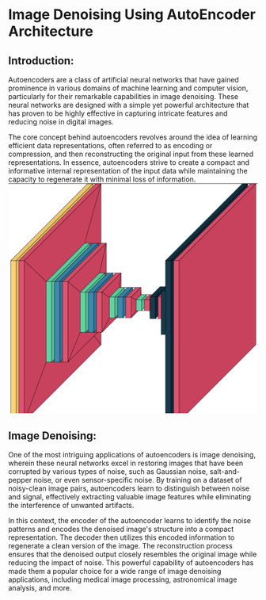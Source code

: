 # Image Denoising Using AutoEncoder Architecture
## Introduction:
Autoencoders are a class of artificial neural networks that have gained prominence in various domains of machine learning and computer vision, particularly for their remarkable capabilities in image denoising. These neural networks are designed with a simple yet powerful architecture that has proven to be highly effective in capturing intricate features and reducing noise in digital images.

The core concept behind autoencoders revolves around the idea of learning efficient data representations, often referred to as encoding or compression, and then reconstructing the original input from these learned representations. In essence, autoencoders strive to create a compact and informative internal representation of the input data while maintaining the capacity to regenerate it with minimal loss of information.
![Alt text](image.png)
## Image Denoising:
One of the most intriguing applications of autoencoders is image denoising, wherein these neural networks excel in restoring images that have been corrupted by various types of noise, such as Gaussian noise, salt-and-pepper noise, or even sensor-specific noise. By training on a dataset of noisy-clean image pairs, autoencoders learn to distinguish between noise and signal, effectively extracting valuable image features while eliminating the interference of unwanted artifacts.

In this context, the encoder of the autoencoder learns to identify the noise patterns and encodes the denoised image's structure into a compact representation. The decoder then utilizes this encoded information to regenerate a clean version of the image. The reconstruction process ensures that the denoised output closely resembles the original image while reducing the impact of noise. This powerful capability of autoencoders has made them a popular choice for a wide range of image denoising applications, including medical image processing, astronomical image analysis, and more.